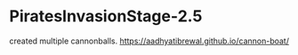 # PiratesInvasionStage-2.5
created multiple cannonballs.
https://aadhyatibrewal.github.io/cannon-boat/
